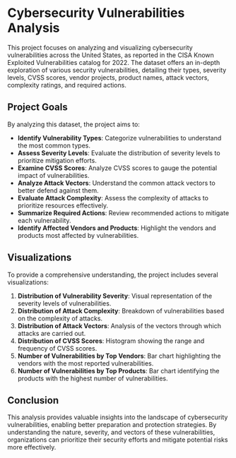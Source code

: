 # Cybersecurity Vulnerabilities Analysis

This project focuses on analyzing and visualizing cybersecurity vulnerabilities across the United States, as reported in the CISA Known Exploited Vulnerabilities catalog for 2022. The dataset offers an in-depth exploration of various security vulnerabilities, detailing their types, severity levels, CVSS scores, vendor projects, product names, attack vectors, complexity ratings, and required actions.

## Project Goals

By analyzing this dataset, the project aims to:

- **Identify Vulnerability Types**: Categorize vulnerabilities to understand the most common types.
- **Assess Severity Levels**: Evaluate the distribution of severity levels to prioritize mitigation efforts.
- **Examine CVSS Scores**: Analyze CVSS scores to gauge the potential impact of vulnerabilities.
- **Analyze Attack Vectors**: Understand the common attack vectors to better defend against them.
- **Evaluate Attack Complexity**: Assess the complexity of attacks to prioritize resources effectively.
- **Summarize Required Actions**: Review recommended actions to mitigate each vulnerability.
- **Identify Affected Vendors and Products**: Highlight the vendors and products most affected by vulnerabilities.

## Visualizations

To provide a comprehensive understanding, the project includes several visualizations:

1. **Distribution of Vulnerability Severity**: Visual representation of the severity levels of vulnerabilities.
2. **Distribution of Attack Complexity**: Breakdown of vulnerabilities based on the complexity of attacks.
3. **Distribution of Attack Vectors**: Analysis of the vectors through which attacks are carried out.
4. **Distribution of CVSS Scores**: Histogram showing the range and frequency of CVSS scores.
5. **Number of Vulnerabilities by Top Vendors**: Bar chart highlighting the vendors with the most reported vulnerabilities.
6. **Number of Vulnerabilities by Top Products**: Bar chart identifying the products with the highest number of vulnerabilities.

## Conclusion

This analysis provides valuable insights into the landscape of cybersecurity vulnerabilities, enabling better preparation and protection strategies. By understanding the nature, severity, and vectors of these vulnerabilities, organizations can prioritize their security efforts and mitigate potential risks more effectively.